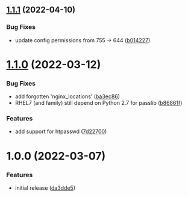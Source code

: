 ## [1.1.1](https://github.com/de-it-krachten/ansible-role-nginx/compare/v1.1.0...v1.1.1) (2022-04-10)


### Bug Fixes

* update config permissions from 755 -> 644 ([b014227](https://github.com/de-it-krachten/ansible-role-nginx/commit/b01422796f7b3439386cda40f12904c13ba8a744))

# [1.1.0](https://github.com/de-it-krachten/ansible-role-nginx/compare/v1.0.0...v1.1.0) (2022-03-12)


### Bug Fixes

* add forgotten 'nginx_locations' ([ba3ec86](https://github.com/de-it-krachten/ansible-role-nginx/commit/ba3ec862069f25665afd4b3a08712a74ac5603cc))
* RHEL7 (and family) still depend on Python 2.7 for passlib ([b86861f](https://github.com/de-it-krachten/ansible-role-nginx/commit/b86861f4c09c253900b79044f642092303b8c6e0))


### Features

* add support for htpasswd ([7d22700](https://github.com/de-it-krachten/ansible-role-nginx/commit/7d2270083b5ad6b7c6362f5fe16e49b8ae447e0f))

# 1.0.0 (2022-03-07)


### Features

* initial release ([da3dde5](https://github.com/de-it-krachten/ansible-role-nginx/commit/da3dde5ef53c7e9d07ab02cbc81d3278eeb7d784))
